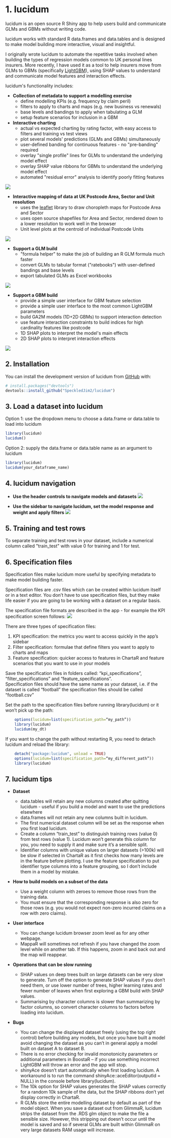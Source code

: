 
# 1. lucidum

lucidum is an open source R Shiny app to help users build and communicate GLMs and GBMs without writing code.  

lucidum works with standard R data.frames and data.tables and is designed to make model building more interactive,  visual and insightful.

I originally wrote lucidum to automate the repetitive tasks involved when building the types of regression models common to UK personal lines insurers.  More recently, I have used it as a tool to help insurers move from GLMs to GBMs (specifically [LightGBM](https://github.com/microsoft/LightGBM)), using SHAP values to understand and communicate model features and interaction effects.

lucidum's functionality includes:

* **Collection of metadata to support a modelling exercise**
  - define modelling KPIs (e.g. frequency by claim peril)
  - filters to apply to charts and maps (e.g. new business vs renewals)
  - base levels and bandings to apply when tabulating a GLM
  - setup feature scenarios for inclusion in a GBM  
* **Interactive charting**
  - actual vs expected charting by rating factor, with easy access to filters and training vs test views
  - plot several models' predictions (GLMs and GBMs) simultaneously
  - user-defined banding for continuous features - no "pre-banding" required
  - overlay "single profile" lines for GLMs to understand the underlying model effect
  - overlay SHAP value ribbons for GBMs to understand the underlying model effect
  - automated "residual error" analysis to identify poorly fitting features  
  
![](man/figures/ChartaR.png)  

* **Interactive mapping of data at UK Postcode Area, Sector and Unit resolution**  
  - uses the [leaflet](https://github.com/Leaflet/Leaflet) library to draw choropleth maps for Postcode Area and Sector
  - uses open source shapefiles for Area and Sector, rendered down to a lower resolution to work well in the browser
  - Unit level plots at the centroid of individual Postcode Units  
  
![](man/figures/MappaR.png)  

* **Support a GLM build**  
  - "formula helper" to make the job of building an R GLM formula much faster
  - convert GLMs to tabular format ("ratebooks") with user-defined bandings and base levels
  - export tabulated GLMs as Excel workbooks  
  
![](man/figures/GlimmaR.png)  

* **Support a GBM build**  
  - provide a simple user interface for GBM feature selection
  - provide a simple user interface to the most common LightGBM parameters
  - build GA2M models (1D+2D GBMs) to support interaction detection
  - use feature interaction constraints to build indices for high cardinality features like postcode
  - 1D SHAP plots to interpret the model's main effects
  - 2D SHAP plots to  interpret interaction effects  
  
![](man/figures/BoostaR.png)  

## 2. Installation

You can install the development version of lucidum from [GitHub](https://github.com/) with:

``` r
# install.packages("devtools")
devtools::install_github("SpeckledJim2/lucidum")
```

## 3. Load a dataset into lucidum

Option 1: use the dropdown menu to choose a data.frame or data.table to load into lucidum

``` r
library(lucidum)
lucidum()
```

Option 2: supply the data.frame or data.table name as an argument to lucidum

``` r
library(lucidum)
lucidum(your_dataframe_name)
```
## 4. lucidum navigation

* **Use the header controls to navigate models and datasets**
![](man/figures/Header.png)  
  
  
  
* **Use the sidebar to navigate lucidum, set the model response and weight and apply filters**
![](man/figures/Sidebar.png)  

## 5. Training and test rows

To separate training and test rows in your dataset, include a numerical column called "train_test" with value 0 for training and 1 for test.

## 6. Specification files

Specification files make lucidum more useful by specifying metadata to make model building faster.  

Specification files are .csv files which can be created within lucidum itself or in a text editor.
You don’t have to use specification files, but they make life easier if you are going to be working with a dataset on a regular basis.

The specification file formats are described in the app - for example the KPI specification screen follows:
![](man/figures/kpi_specification.png)  

There are three types of specification files:  

1. KPI specification: the metrics you want to access quickly in the app’s sidebar  
2. Filter specification: formulae that define filters you want to apply to charts and maps  
3. Feature specification: quicker access to features in ChartaR and feature scenarios that you want to use in your models

Save the specification files in folders called: “kpi_specifications”, “filter_specifications” and “feature_specifications”.  
Specification files should have the same name as your dataset, i.e. if the dataset is called “football” the specification files should be called “football.csv”

Set the path to the specification files before running library(lucidum) or it won’t pick up the path:
``` r
	options(lucidum=list(specification_path=“my_path”))
	library(lucidum)
	lucidum(my_dt)
```

If you want to change the path without restarting R, you need to detach lucidum and reload the library:
``` r
	detach("package:lucidum", unload = TRUE)
	options(lucidum=list(specification_path=“my_different_path”))
	library(lucidum)
```

## 7. lucidum tips

* **Dataset**
  - data.tables will retain any new columns created after quitting lucidum - useful if you build a model and want to use the predictions elsewhere
  - data.frames will not retain any new columns built in lucidum.
  - The first numerical dataset column will be set as the response when you first load lucidum.
  - Create a column “train_test” to distinguish training rows (value 0) from test rows (value 1).  Lucidum won’t generate this column for you, you need to supply it and make sure it’s a sensible split.
  - Identifier columns with unique values on larger datasets (>100k) will be slow if selected in ChartaR as it first checks how many levels are in the feature before plotting.  I use the feature specification to put identifier type columns into a feature grouping, so I don’t include them in a model by mistake.
  
* **How to build models on a subset of the data**
  - Use a weight column with zeroes to remove those rows from the training data.
  - You must ensure that the corresponding response is also zero for those rows (e.g. you would not expect non-zero incurred claims on a row with zero claims).
  
* **User interface**
  - You can change lucidum browser zoom level as for any other webpage.
  - MappaR will sometimes not refresh if you have changed the zoom level while on another tab.  If this happens, zoom in and back out and the map will reappear.
  
* **Operations that can be slow running**
  - SHAP values on deep trees built on large datasets can be very slow to generate.  Turn off the option to generate SHAP values if you don’t need them, or use lower number of trees, higher learning rates and fewer number of leaves when first exploring a GBM build with SHAP values.
  - Summarising by character columns is slower than summarizing by factor columns, so convert character columns to factors before loading into lucidum.

* **Bugs**
  - You can change the displayed dataset freely (using the top right control) before building any models, but once you have built a model avoid changing the dataset as you can’t in general apply a model built on dataset A to dataset B.
  - There is no error checking for invalid monotonicity parameters or additional parameters in BoostaR – if you use something incorrect LightGBM will throw an error and the app will stop.
  - shinyAce doesn’t start automatically when first loading lucidum.  A workaround is to run the command shinyAce::aceEditor(outputId = NULL) in the console before library(lucidum).
  - The 10k option for SHAP values generates the SHAP values correctly for a random 10k sample of the data, but the SHAP ribbons don’t yet display correctly in ChartaR.
  - R GLMs store the entire modelling dataset by default as part of the model object.  When you save a dataset out from GlimmaR, lucidum strips the dataset from the .RDS glm object to make the file a sensible size.  However, this stripping out doesn’t occur until the model is saved and so if several GLMs are built within GlimmaR on very large datasets RAM usage will increase.
